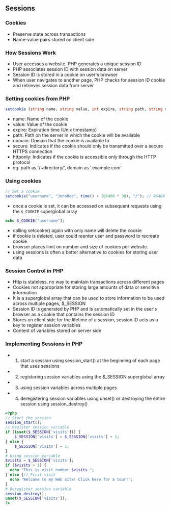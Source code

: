 ## Sessions

### Cookies
- Preserve state across transactions
- Name-value pairs stored on client side


### How Sessions Work
- User accesses a website, PHP generates a unique session ID
- PHP associates session ID with session data on server
- Session ID is stored in a cookie on user's browser
- When user navigates to another page, PHP checks for session ID cookie and retrieves session data from server


### Setting cookies from PHP
```php
setcookie (string name, string value, int expire, string path, string domain, int secure, httponly);
```
- name: Name of the cookie
- value: Value of the cookie
- expire: Expiration time (Unix timestamp)
- path: Path on the server in which the cookie will be available
- domain: Domain that the cookie is available to
- secure: Indicates if the cookie should only be transmitted over a secure HTTPS connection
- httponly: Indicates if the cookie is accessible only through the HTTP protocol
- eg. path as '/~directory/', domain as '.example.com'

### Using cookies
```php
// Set a cookie
setcookie("username", "JohnDoe", time() + (86400 * 30), "/"); // 86400 = 1 day
```
- once a cookie is set, it can be accessed on subsequent requests using the `$_COOKIE` superglobal array
```php
echo $_COOKIE["username"];
```
- calling setcooke() again with only name will delete the cookie
- if cookie is deleted, user could reenter user and password to recreate cookie
- browser places limit on number and size of cookies per website.
- using sessions is often a better alternative to cookies for storing user data

### Session Control in PHP
- Http is stateless, no way to maintain transactions across different pages
- Cookies not appropriate for storing large amounts of data or sensitive information
- It is a superglobal array that can be used to store information to be used across multiple pages, $_SESSION
- Session ID is generated by PHP and is automatically set in the user's browser as a cookie that contains the session ID
- Stores on client side for the lifetime of a session, session ID acts as a key to register session variables
- Content of variables stored on server side


### Implementing Sessions in PHP
- 1. start a session using session_start() at the beginning of each page that uses sessions
- 2. registering session variables using the $_SESSION superglobal array
- 3. using session variables across multiple pages
- 4. deregistering session variables using unset() or destroying the entire session using session_destroy()
```php
<?php
// Start the session
session_start();
// Register session variable
if (isset($_SESSION['visits'])) {
    $_SESSION['visits'] = $_SESSION['visits'] + 1;
} else {
    $_SESSION['visits'] = 1;
}
# Using session variable
$visits = $_SESSION['visits'];
if ($visits > 1) {
  echo "This is visit number $visits.";
} else {// First visit
  echo 'Welcome to my Web site! Click here for a tour!';
}
# Deregister session variable
session_destroy();
unset($_SESSION['visits']);
?>
```

